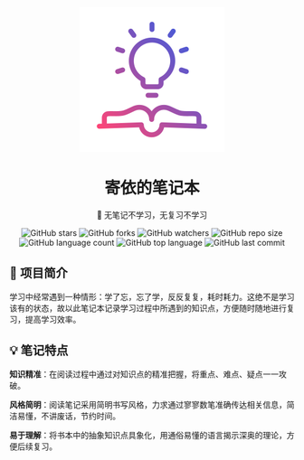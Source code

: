 <p align="center">
    <img src="./public/images/logo.png" alt="寄依的笔记本">
</p>
<h1 align="center">
    寄依的笔记本
</h1>
<p align="center">
    📓 无笔记不学习，无复习不学习
</p>
<div align="center">
    <img alt="GitHub stars" src="https://img.shields.io/github/stars/jiypa/notes?style=flat">
    <img alt="GitHub forks" src="https://img.shields.io/github/forks/jiypa/notes?style=flat">
    <img alt="GitHub watchers" src="https://img.shields.io/github/watchers/jiypa/notes?style=flat">
    <img alt="GitHub repo size" src="https://img.shields.io/github/repo-size/jiypa/notes">
    <img alt="GitHub language count" src="https://img.shields.io/github/languages/count/jiypa/notes">
    <img alt="GitHub top language" src="https://img.shields.io/github/languages/top/jiypa/notes">
    <img alt="GitHub last commit" src="https://img.shields.io/github/last-commit/jiypa/notes">
</div>

## 👋 项目简介

学习中经常遇到一种情形：学了忘，忘了学，反反复复，耗时耗力。这绝不是学习该有的状态，故以此笔记本记录学习过程中所遇到的知识点，方便随时随地进行复习，提高学习效率。

## 💡 笔记特点

**知识精准**：在阅读过程中通过对知识点的精准把握，将重点、难点、疑点一一攻破。

**风格简明**：阅读笔记采用简明书写风格，力求通过寥寥数笔准确传达相关信息，简洁易懂，不讲废话，节约时间。

**易于理解**：将书本中的抽象知识点具象化，用通俗易懂的语言揭示深奥的理论，方便后续复习。
